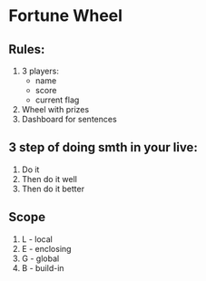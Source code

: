 # Fortune Wheel

## Rules:
1. 3 players:
	- name
	- score
	- current flag
2. Wheel with prizes
3. Dashboard for sentences

## 3 step of doing smth in your live:

1. Do it
2. Then do it well
3. Then do it better

## Scope
1. L - local
2. E - enclosing
3. G - global
4. B - build-in